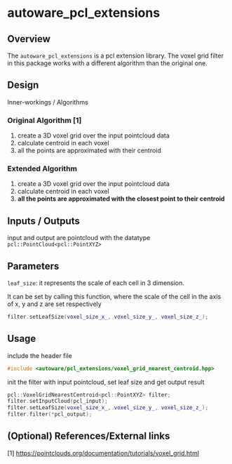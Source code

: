 # autoware_pcl_extensions

## Overview

The `autoware_pcl_extensions` is a pcl extension library. The voxel grid filter in this package works with a different algorithm than the original one.

## Design
Inner-workings / Algorithms

### Original Algorithm [1]

1. create a 3D voxel grid over the input pointcloud data
2. calculate centroid in each voxel
3. all the points are approximated with their centroid

### Extended Algorithm

1. create a 3D voxel grid over the input pointcloud data
2. calculate centroid in each voxel
3. **all the points are approximated with the closest point to their centroid**

## Inputs / Outputs
input and output are pointcloud with the datatype `pcl::PointCloud<pcl::PointXYZ>`

## Parameters
`leaf_size`: it represents the scale of each cell in 3 dimension.

It can be set by calling this function, where the scale of the cell in the axis of x, y and z are set respectively
```cpp
filter.setLeafSize(voxel_size_x_, voxel_size_y_, voxel_size_z_);
```

## Usage
include the header file
```cpp
#include <autoware/pcl_extensions/voxel_grid_nearest_centroid.hpp>
```

init the filter with input pointcloud, set leaf size and get output result
```cpp
pcl::VoxelGridNearestCentroid<pcl::PointXYZ> filter;
filter.setInputCloud(pcl_input);
filter.setLeafSize(voxel_size_x_, voxel_size_y_, voxel_size_z_);
filter.filter(*pcl_output);
```


## (Optional) References/External links

[1] <https://pointclouds.org/documentation/tutorials/voxel_grid.html>
